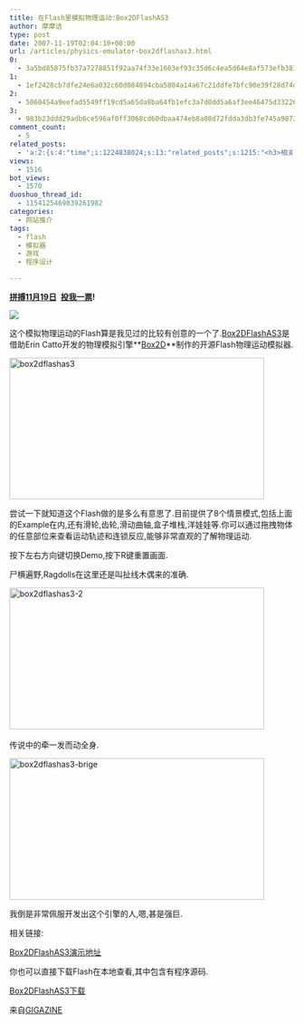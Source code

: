 ```yaml
---
title: 在Flash里模拟物理运动:Box2DFlashAS3
author: 摩摩诘
type: post
date: 2007-11-19T02:04:10+00:00
url: /articles/physics-emulator-box2dflashas3.html
0:
  - 3a5bd85875fb37a7278851f92aa74f33e1603ef93c35d6c4ea5d64e8af573efb3816d193ee3d7795ece34308cb82ce4e
1:
  - 1ef2428cb7dfe24e6a032c60d084894cba5804a14a67c21ddfe7bfc90e39f28d74d01754fbeb4ea1963cf51747d988dd
2:
  - 5060454a9eefad5549ff19cd5a65da8ba64fb1efc3a7d0dd5a6af3ee46475d33226637ee3b118e5f69ba9986916f2f4e
3:
  - 983b23ddd29adb6ce596af0ff3068cd60dbaa474eb8a08d72fdda3db3fe745a98733c458a899ed934271f4958cb03b90
comment_count:
  - 5
related_posts:
  - 'a:2:{s:4:"time";i:1224838024;s:13:"related_posts";s:1215:"<h3>相关日志</h3><ul class="related_post"><li><a href="http://www.digglife.cn/articles/hardest-game.html" title="世界上最难的游戏">世界上最难的游戏</a></li><li><a href="http://www.digglife.cn/articles/convert-powerpoint-flash.html" title="免费将Powerpoint转换为Flash">免费将Powerpoint转换为Flash</a></li><li><a href="http://www.digglife.cn/articles/waste-time-beffddlr.html" title="在线自作拼图游戏:befuddlr">在线自作拼图游戏:befuddlr</a></li><li><a href="http://www.digglife.cn/articles/google-earth-social-networking.html" title="Google Earth年内推出虚拟世界服务?">Google Earth年内推出虚拟世界服务?</a></li><li><a href="http://www.digglife.cn/articles/google-earth-flight-simulator.html" title="Google Earth的复活节彩蛋:模拟飞行">Google Earth的复活节彩蛋:模拟飞行</a></li><li><a href="http://www.digglife.cn/articles/adobe-flash-player-moviestar.html" title="Adobe Flash Player即将升级:Moviestar">Adobe Flash Player即将升级:Moviestar</a></li><li><a href="http://www.digglife.cn/articles/google-search-engine-for-ringtones.html" title="Google将发布手机铃声搜索">Google将发布手机铃声搜索</a></li></ul>";}'
views:
  - 1516
bot_views:
  - 1570
duoshuo_thread_id:
  - 1154125469839261982
categories:
  - 网站推介
tags:
  - flash
  - 模拟器
  - 游戏
  - 程序设计

---
```

<a title="拼搏11月19日" href="http://www.feedsky.com/challenge/art/522/feedsky/diggliferss/~/gtsp/zt1/9feef/lnk.html" target="_blank"><strong>拼搏11月19日</strong></a>**&#160;** <a title="投我一票" href="http://www.feedsky.com/challenge/user.html?u=49ecb67b" target="_blank"><strong>投我一票</strong></a>**!**

 ![][1]

这个模拟物理运动的Flash算是我见过的比较有创意的一个了.<a title="Box2DFlashAS3,物理运动模拟器" href="http://box2dflash.sourceforge.net/" target="_blank">Box2DFlashAS3</a>是借助Erin Catto开发的物理模拟引擎**[Box2D][2]**制作的开源Flash物理运动模拟器.

<a href="https://www.digglife.net/wp-content/uploads/3/379/2007/11/box2dflashas3.png" target="_blank"><img height="250" alt="box2dflashas3" src="https://www.digglife.net/wp-content/uploads/3/379/2007/11/box2dflashas3-thumb.png" width="450" border="0" /></a> 

<!--more-->

尝试一下就知道这个Flash做的是多么有意思了.目前提供了8个情景模式,包括上面的Example在内,还有滑轮,齿轮,滑动曲轴,盒子堆栈,洋娃娃等.你可以通过拖拽物体的任意部位来查看运动轨迹和连锁反应,能够非常直观的了解物理运动.

按下左右方向键切换Demo,按下R键重置画面.

尸横遍野,Ragdolls在这里还是叫扯线木偶来的准确.

<a href="https://www.digglife.net/wp-content/uploads/3/379/2007/11/box2dflashas3-2.png" target="_blank"><img height="250" alt="box2dflashas3-2" src="https://www.digglife.net/wp-content/uploads/3/379/2007/11/box2dflashas3-2-thumb.png" width="450" border="0" /></a>&#160;

传说中的牵一发而动全身.

<a href="https://www.digglife.net/wp-content/uploads/3/379/2007/11/box2dflashas3-brige.png" target="_blank"><img height="250" alt="box2dflashas3-brige" src="https://www.digglife.net/wp-content/uploads/3/379/2007/11/box2dflashas3-brige-thumb.png" width="450" border="0" /></a> 

我倒是非常佩服开发出这个引擎的人,嗯,甚是强巨.

相关链接:

<a title="Box2DFlashAS3演示地址" href="http://box2dflash.sourceforge.net/" target="_blank">Box2DFlashAS3演示地址</a>

你也可以直接下载Flash在本地查看,其中包含有程序源码.

<a title="Box2DFlashAS3下载" href="http://jaist.dl.sourceforge.net/sourceforge/box2dflash/Box2DFlashAS3_1.4.2.zip" target="_blank">Box2DFlashAS3下载</a>

来自<a title="Flashで物理演算シミュレーションを可能にする「Box2DFlashAS3」" href="http://gigazine.net/index.php?/news/comments/20071118_box2dflashas3/" target="_blank">GIGAZINE</a>

 [1]: https://www.digglife.net/qiniu/2202/image/0b276089108271cc39cdcca8adade5c1.jpg
 [2]: http://www.box2d.org/
